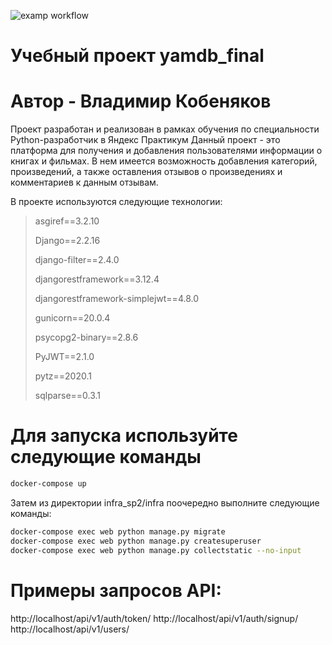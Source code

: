

![examp workflow](https://github.com/VladimirKobenyakov/yamdb_final/actions/workflows/main.yml/badge.svg)


# Учебный проект yamdb_final
# Автор - Владимир Кобеняков

Проект разработан и реализован в рамках обучения по специальности Python-разработчик в Яндекс Практикум
Данный проект - это платформа для получения и добавления пользователями информации о книгах и фильмах. В нем имеется возможность добавления категорий, произведений, а также оставления отзывов о произведениях и комментариев к данным отзывам.


В проекте используются следующие технологии:
>asgiref==3.2.10
> 
>Django==2.2.16
> 
>django-filter==2.4.0
> 
>djangorestframework==3.12.4
> 
>djangorestframework-simplejwt==4.8.0
> 
>gunicorn==20.0.4
> 
>psycopg2-binary==2.8.6
> 
>PyJWT==2.1.0
> 
>pytz==2020.1
> 
>sqlparse==0.3.1

# Для запуска используйте следующие команды

```sh
docker-compose up
```

Затем из директории infra_sp2/infra поочередно выполните следующие команды:

```sh
docker-compose exec web python manage.py migrate
docker-compose exec web python manage.py createsuperuser
docker-compose exec web python manage.py collectstatic --no-input 
```

# Примеры запросов API:
http://localhost/api/v1/auth/token/
http://localhost/api/v1/auth/signup/
http://localhost/api/v1/users/
